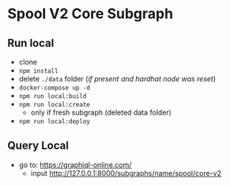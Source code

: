 # Spool V2 Core Subgraph

## Run local

- clone
- `npm install`
- delete `./data` folder (*if present and hardhat node was reset*)
- `docker-compose up -d`
- `npm run local:build`
- `npm run local:create`
  - only if fresh subgraph (deleted data folder)
- `npm run local:deploy`

## Query Local

- go to: https://graphiql-online.com/
  - input http://127.0.0.1:8000/subgraphs/name/spool/core-v2
